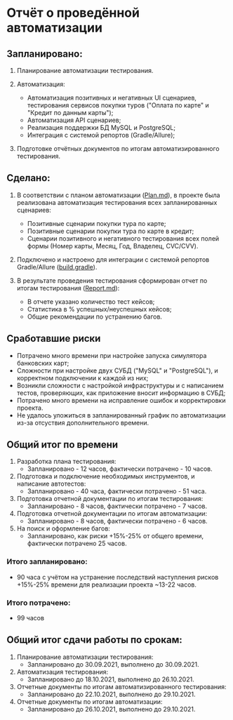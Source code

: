 # Отчёт о проведённой автоматизации

## Запланировано:

1. Планирование автоматизации тестирования.

2. Автоматизация:
    * Автоматизация позитивных и негативных UI сценариев, тестирования сервисов покупки туров ("Оплата по карте" и "Кредит по данным карты");
    * Автоматизация API сценариев;
    * Реализация поддержки БД MySQL и PostgreSQL;
    * Интеграция с системой репортов (Gradle/Allure);  

3. Подготовке отчётных документов по итогам автоматизированного тестирования.

## Сделано:

1. В соответствии с планом автоматизации ([Plan.md](Plan.md)), в проекте была реализована автоматизация тестирования всех запланированных сценариев:
    * Позитивные сценарии покупки тура по карте;
    * Позитивные сценарии покупки тура по карте в кредит;
    * Сценарии позитивного и негативного тестирования всех полей формы (Номер карты, Месяц, Год, Владелец, CVC/CVV).  

2. Подключено и настроено для интеграции с системой репортов Gradle/Allure ([build.gradle](../build.gradle)).

3. В результате проведения тестирования сформирован отчет по итогам тестирования ([Report.md](Report.md)):
    * В отчете указано количество тест кейсов;
    * Статистика в % успешных/неуспешных кейсов;
    * Общие рекомендации по устранению багов.

## Сработавшие риски
* Потрачено много времени при настройке запуска симулятора банковских карт;
* Сложности при настройке двух СУБД ("MySQL" и "PostgreSQL"), и корректном подключении к каждой из них;
* Возникли сложности с настройкой инфраструктуры и с написанием тестов, проверяющих, как приложение вносит информацию в СУБД;
* Потрачено много времени на исправление ошибок и корректировки проекта.
* Не удалось уложиться в запланированный график по автоматизации из-за отсуствия дополнительного времени.

## Общий итог по времени
1. Разработка плана тестирования:
    * Запланировано - 12 часов, фактически потрачено -  10 часов.
2. Подготовка и подключение необходимых инструментов, и написание автотестов:
    * Запланировано - 40 часа, фактически потрачено - 51 часа.
3. Подготовка отчетной документации по итогам тестирования:
    * Запланировано - 8 часов, фактически потрачено - 7 часов.
4. Подготовка отчетной документации по итогам автоматизации:
    * Запланировано - 8 часов, фактически потрачено - 6 часов.
5. На поиск и оформление багов:
    * Запланировано, как риски +15%-25% от общего времени, фактически потрачено 25 часов.

### Итого запланировано:
* 90 часа с учётом на устранение последствий наступления рисков +15%-25% времени для реализации проекта ~13-22 часов.

### Итого потрачено:
* 99 часов

## Общий итог сдачи работы по срокам:
1. Планирование автоматизации тестирования:
    * Запланировано до 30.09.2021, выполнено до 30.09.2021.
2. Автоматизация тестирования:
    * Запланировано до 18.10.2021, выполнено до 26.10.2021.
3. Отчетные документы по итогам автоматизированного тестирования:
    * Запланировано до 22.10.2021, выполнено до 29.10.2021.
4. Отчетные документы по итогам автоматизации:
    * Запланировано до 26.10.2021, выполнено до 29.10.2021.